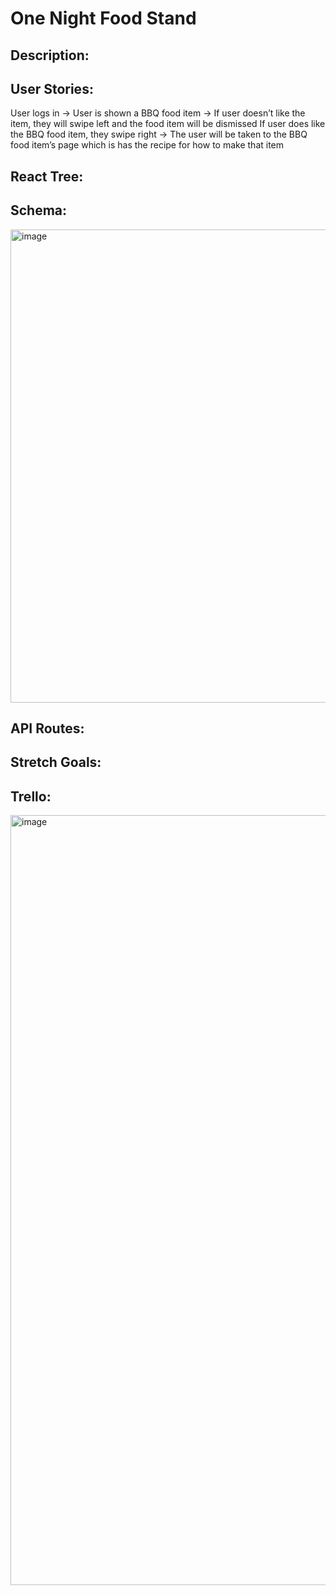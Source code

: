 # One Night Food Stand

## Description:

## User Stories:
User logs in -> 
User is shown a BBQ food item ->
If user doesn’t like the item, they will swipe left and the food item will be dismissed
If user does like the BBQ food item, they swipe right ->
The user will be taken to the BBQ food item’s page which is has the recipe for how to make that item

## React Tree:

## Schema:
<img width="757" alt="image" src="https://github.com/Nickjw243/One-Night-Food-Stand/assets/95344047/2d6f2249-8d8c-4fbd-974f-3e6823c67cb0">


## API Routes:

## Stretch Goals:

## Trello:
<img width="1232" alt="image" src="https://github.com/Nickjw243/One-Night-Food-Stand/assets/95344047/e3e176c0-27f4-41a9-82ce-1cc296315dea">
